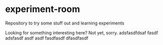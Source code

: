 # experiment-room
Repository to try some stuff out and learning experiments

Looking for something interesting here? Not yet, sorry.
adsfasdfdsaf
fasdf
adsfasdf
asdf
asdf
fasdfasdf
dfasdfasdf
